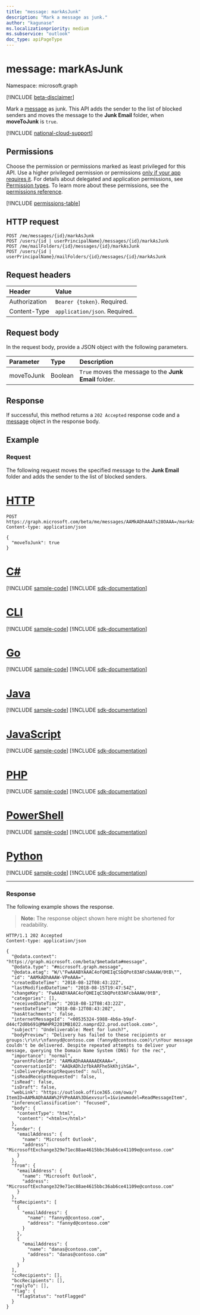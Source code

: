 ```yaml
---
title: "message: markAsJunk"
description: "Mark a message as junk."
author: "kagunase"
ms.localizationpriority: medium
ms.subservice: "outlook"
doc_type: apiPageType
---
```


# message: markAsJunk

Namespace: microsoft.graph

[!INCLUDE [beta-disclaimer](../../includes/beta-disclaimer.md)]

Mark a [message](../resources/message.md) as junk. This API adds the sender to the list of blocked senders and moves the message to the **Junk Email** folder, when **moveToJunk** is `true`.

[!INCLUDE [national-cloud-support](../../includes/global-only.md)]

## Permissions

Choose the permission or permissions marked as least privileged for this API. Use a higher privileged permission or permissions [only if your app requires it](/graph/permissions-overview#best-practices-for-using-microsoft-graph-permissions). For details about delegated and application permissions, see [Permission types](/graph/permissions-overview#permission-types). To learn more about these permissions, see the [permissions reference](/graph/permissions-reference).

<!-- { "blockType": "permissions", "name": "message_markasjunk" } -->
[!INCLUDE [permissions-table](../includes/permissions/message-markasjunk-permissions.md)]

## HTTP request

<!-- { "blockType": "ignored" } -->

```http
POST /me/messages/{id}/markAsJunk
POST /users/{id | userPrincipalName}/messages/{id}/markAsJunk
POST /me/mailFolders/{id}/messages/{id}/markAsJunk
POST /users/{id | userPrincipalName}/mailFolders/{id}/messages/{id}/markAsJunk
```

## Request headers

| Header | Value |
|:-------|:------|
| Authorization | `Bearer {token}`. Required. |
| Content-Type | `application/json`. Required. |

## Request body

In the request body, provide a JSON object with the following parameters.

| Parameter   | Type |Description|
|:---------------|:--------|:----------|
|moveToJunk|Boolean|`True` moves the message to the **Junk Email** folder.|

## Response

If successful, this method returns a `202 Accepted` response code and a [message](../resources/message.md) object in the response body.

## Example

### Request

The following request moves the specified message to the **Junk Email** folder and adds the sender to the list of blocked senders.

# [HTTP](#tab/http)
<!-- {
  "blockType": "request",
  "sampleKeys": ["AAMkADhAAATs28OAAA="],
  "name": "message_markasjunk"
}-->

```http
POST https://graph.microsoft.com/beta/me/messages/AAMkADhAAATs28OAAA=/markAsJunk
Content-type: application/json

{
  "moveToJunk": true
}
```

# [C#](#tab/csharp)
[!INCLUDE [sample-code](../includes/snippets/csharp/message-markasjunk-csharp-snippets.md)]
[!INCLUDE [sdk-documentation](../includes/snippets/snippets-sdk-documentation-link.md)]

# [CLI](#tab/cli)
[!INCLUDE [sample-code](../includes/snippets/cli/message-markasjunk-cli-snippets.md)]
[!INCLUDE [sdk-documentation](../includes/snippets/snippets-sdk-documentation-link.md)]

# [Go](#tab/go)
[!INCLUDE [sample-code](../includes/snippets/go/message-markasjunk-go-snippets.md)]
[!INCLUDE [sdk-documentation](../includes/snippets/snippets-sdk-documentation-link.md)]

# [Java](#tab/java)
[!INCLUDE [sample-code](../includes/snippets/java/message-markasjunk-java-snippets.md)]
[!INCLUDE [sdk-documentation](../includes/snippets/snippets-sdk-documentation-link.md)]

# [JavaScript](#tab/javascript)
[!INCLUDE [sample-code](../includes/snippets/javascript/message-markasjunk-javascript-snippets.md)]
[!INCLUDE [sdk-documentation](../includes/snippets/snippets-sdk-documentation-link.md)]

# [PHP](#tab/php)
[!INCLUDE [sample-code](../includes/snippets/php/message-markasjunk-php-snippets.md)]
[!INCLUDE [sdk-documentation](../includes/snippets/snippets-sdk-documentation-link.md)]

# [PowerShell](#tab/powershell)
[!INCLUDE [sample-code](../includes/snippets/powershell/message-markasjunk-powershell-snippets.md)]
[!INCLUDE [sdk-documentation](../includes/snippets/snippets-sdk-documentation-link.md)]

# [Python](#tab/python)
[!INCLUDE [sample-code](../includes/snippets/python/message-markasjunk-python-snippets.md)]
[!INCLUDE [sdk-documentation](../includes/snippets/snippets-sdk-documentation-link.md)]

---

### Response

The following example shows the response.

> **Note:** The response object shown here might be shortened for readability.
<!-- {
  "blockType": "response",
  "truncated": true,
  "@odata.type": "microsoft.graph.message"
} -->

```http
HTTP/1.1 202 Accepted
Content-type: application/json

{
  "@odata.context": "https://graph.microsoft.com/beta/$metadata#message",
  "@odata.type": "#microsoft.graph.message",
  "@odata.etag": "W/\"FwAAABYAAAC4ofQHEIqCSbQPot83AFcbAAAW/0tB\"",
  "id": "AAMkADhAAAW-VPeAAA=",
  "createdDateTime": "2018-08-12T08:43:22Z",
  "lastModifiedDateTime": "2018-08-15T19:47:54Z",
  "changeKey": "FwAAABYAAAC4ofQHEIqCSbQPot83AFcbAAAW/0tB",
  "categories": [],
  "receivedDateTime": "2018-08-12T08:43:22Z",
  "sentDateTime": "2018-08-12T08:43:20Z",
  "hasAttachments": false,
  "internetMessageId": "<00535324-5988-4b6a-b9af-d44cf2d0b691@MWHPR2201MB1022.namprd22.prod.outlook.com>",
  "subject": "Undeliverable: Meet for lunch?",
  "bodyPreview": "Delivery has failed to these recipients or groups:\r\n\r\nfannyd@contoso.com (fannyd@contoso.com)\r\nYour message couldn't be delivered. Despite repeated attempts to deliver your message, querying the Domain Name System (DNS) for the rec",
  "importance": "normal",
  "parentFolderId": "AAMkADhAAAAAAEKAAA=",
  "conversationId": "AAQkADhJzfbkARFhe5kKhjihSA=",
  "isDeliveryReceiptRequested": null,
  "isReadReceiptRequested": false,
  "isRead": false,
  "isDraft": false,
  "webLink": "https://outlook.office365.com/owa/?ItemID=AAMkADhAAAW%2FVPeAAA%3D&exvsurl=1&viewmodel=ReadMessageItem",
  "inferenceClassification": "focused",
  "body": {
    "contentType": "html",
    "content": "<html></html>"
  },
  "sender": {
    "emailAddress": {
      "name": "Microsoft Outlook",
      "address": "MicrosoftExchange329e71ec88ae4615bbc36ab6ce41109e@contoso.com"
    }
  },
  "from": {
    "emailAddress": {
      "name": "Microsoft Outlook",
      "address": "MicrosoftExchange329e71ec88ae4615bbc36ab6ce41109e@contoso.com"
    }
  },
  "toRecipients": [
    {
      "emailAddress": {
        "name": "fannyd@contoso.com",
        "address": "fannyd@contoso.com"
      }
    },
    {
      "emailAddress": {
        "name": "danas@contoso.com",
        "address": "danas@contoso.com"
      }
    }
  ],
  "ccRecipients": [],
  "bccRecipients": [],
  "replyTo": [],
  "flag": {
    "flagStatus": "notFlagged"
  }
}
```

<!-- uuid: 8fcb5dbc-d5aa-4681-8e31-b001d5168d79
2015-10-25 14:57:30 UTC -->
<!--
{
  "type": "#page.annotation",
  "description": "message: markasjunk",
  "keywords": "",
  "section": "documentation",
  "tocPath": "",
  "suppressions": [
  ]
}
-->
